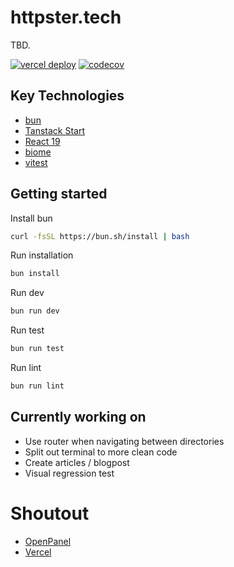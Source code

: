 # httpster.tech

TBD.

[![vercel deploy](https://deploy-badge.vercel.app/?url=https://httpster.tech&name=vercel)](https://httpster.tech)
[![codecov](https://codecov.io/github/viktorlarsson/httpster.tech/graph/badge.svg?token=YPMHYLOIKS)](https://codecov.io/github/viktorlarsson/httpster.tech)

## Key Technologies

- [bun](https://bun.sh/)
- [Tanstack Start](https://tanstack.com/start/latest)
- [React 19](https://react.dev/)
- [biome](https://biomejs.dev/)
- [vitest](https://vitest.dev/)

## Getting started

Install bun 

```bash
curl -fsSL https://bun.sh/install | bash
```

Run installation
```bash
bun install
```

Run dev
```bash
bun run dev
```

Run test
```bash
bun run test
```

Run lint
```bash
bun run lint
```

## Currently working on
- Use router when navigating between directories
- Split out terminal to more clean code
- Create articles / blogpost
- Visual regression test

# Shoutout

- [OpenPanel](https://openpanel.dev)
- [Vercel](https://vercel.com)